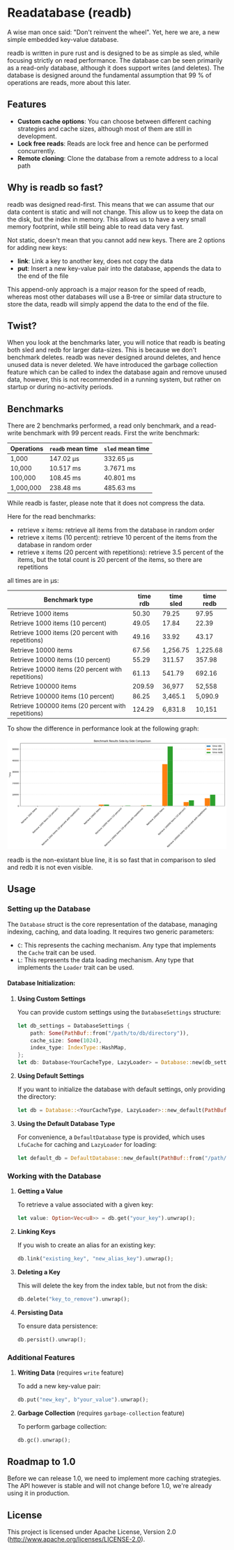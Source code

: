 # Readatabase (readb)

A wise man once said: "Don't reinvent the wheel". Yet, here we are, a new simple embedded key-value database. 

readb is written in pure rust and is designed to be as simple as sled, while focusing strictly on read performance. The
database can be seen primarily as a read-only database, although it does support writes (and deletes). The database is
designed around the fundamental assumption that 99 % of operations are reads, more about this later.

## Features
- **Custom cache options**: You can choose between different caching strategies and cache sizes, although most of them are
  still in development.
- **Lock free reads**: Reads are lock free and hence can be performed concurrently.
- **Remote cloning**: Clone the database from a remote address to a local path

## Why is readb so fast?
readb was designed read-first. This means that we can assume that our data content is static and will not change. This
allow us to keep the data on the disk, but the index in memory. This allows us to have a very small memory footprint,
while still being able to read data very fast.

Not static, doesn't mean that you cannot add new keys. There are 2 options for adding new keys:
- **link**: Link a key to another key, does not copy the data
- **put**: Insert a new key-value pair into the database, appends the data to the end of the file

This append-only approach is a major reason for the speed of readb, whereas most other databases will use a B-tree or
similar data structure to store the data, readb will simply append the data to the end of the file. 

## Twist?
When you look at the benchmarks later, you will notice that readb is beating both sled and redb for larger data-sizes. This
is because we don't benchmark deletes. readb was never designed around deletes, and hence unused data is never deleted.
We have introduced the garbage collection feature which can be called to index the database again and remove unused data,
however, this is not recommended in a running system, but rather on startup or during no-activity periods.

## Benchmarks

There are 2 benchmarks performed, a read only benchmark, and a read-write benchmark with 99 percent reads. First the write
benchmark:

| Operations | `readb` mean time | `sled` mean time |
|------------|-------------------|------------------|
| 1,000      | 147.02 µs         | 332.65 µs        |
| 10,000     | 10.517 ms         | 3.7671 ms        |
| 100,000    | 108.45 ms         | 40.801 ms        |
| 1,000,000  | 238.48 ms         | 485.63 ms        |

While readb is faster, please note that it does not compress the data.

Here for the read benchmarks:
- retrieve x items: retrieve all items from the database in random order
- retrieve x items (10 percent): retrieve 10 percent of the items from the database in random order
- retrieve x items (20 percent with repetitions): retrieve 3.5 percent of the items, but the total count is 20 percent of the items, so there are repetitions

all times are in µs:

| Benchmark type                                           | time rdb   | time sled  | time redb  |
|----------------------------------------------------------|------------|------------|------------|
| Retrieve 1000 items                                      | 50.30      | 79.25      | 97.95      |
| Retrieve 1000 items (10 percent)                         | 49.05      | 17.84      | 22.39      |
| Retrieve 1000 items (20 percent with repetitions)        | 49.16      | 33.92      | 43.17      |
| Retrieve 10000 items                                     | 67.56      | 1,256.75   | 1,225.68   |
| Retrieve 10000 items (10 percent)                        | 55.29      | 311.57     | 357.98     |
| Retrieve 10000 items (20 percent with repetitions)       | 61.13      | 541.79     | 692.16     |
| Retrieve 100000 items                                    | 209.59     | 36,977     | 52,558     |
| Retrieve 100000 items (10 percent)                       | 86.25      | 3,465.1    | 5,090.9    |
| Retrieve 100000 items (20 percent with repetitions)      | 124.29     | 6,831.8    | 10,151     |


To show the difference in performance look at the following graph:

![graph](./info/img.png)

readb is the non-existant blue line, it is so fast that in comparison to sled and redb it is not even visible.

## Usage

### Setting up the Database

The `Database` struct is the core representation of the database, managing indexing, caching, and data loading. It requires two generic parameters:

- `C`: This represents the caching mechanism. Any type that implements the `Cache` trait can be used.
- `L`: This represents the data loading mechanism. Any type that implements the `Loader` trait can be used.

#### Database Initialization:

1. **Using Custom Settings**

   You can provide custom settings using the `DatabaseSettings` structure:

   ```rust
   let db_settings = DatabaseSettings {
       path: Some(PathBuf::from("/path/to/db/directory")),
       cache_size: Some(1024),
       index_type: IndexType::HashMap,
   };
   let db: Database<YourCacheType, LazyLoader> = Database::new(db_settings).unwrap();
   ```

2. **Using Default Settings**

   If you want to initialize the database with default settings, only providing the directory:

   ```rust
   let db = Database::<YourCacheType, LazyLoader>::new_default(PathBuf::from("/path/to/db/directory"));
   ```

3. **Using the Default Database Type**

   For convenience, a `DefaultDatabase` type is provided, which uses `LfuCache` for caching and `LazyLoader` for loading:

   ```rust
   let default_db = DefaultDatabase::new_default(PathBuf::from("/path/to/db/directory"));
   ```

### Working with the Database

1. **Getting a Value**

   To retrieve a value associated with a given key:

   ```rust
   let value: Option<Vec<u8>> = db.get("your_key").unwrap();
   ```

2. **Linking Keys**

   If you wish to create an alias for an existing key:

   ```rust
   db.link("existing_key", "new_alias_key").unwrap();
   ```

3. **Deleting a Key**

   This will delete the key from the index table, but not from the disk:

   ```rust
   db.delete("key_to_remove").unwrap();
   ```

4. **Persisting Data**

   To ensure data persistence:

   ```rust
   db.persist().unwrap();
   ```

### Additional Features

1. **Writing Data** (requires `write` feature)

   To add a new key-value pair:

   ```rust
   db.put("new_key", b"your_value").unwrap();
   ```

2. **Garbage Collection** (requires `garbage-collection` feature)

   To perform garbage collection:

   ```rust
   db.gc().unwrap();
   ```

## Roadmap to 1.0

Before we can release 1.0, we need to implement more caching strategies. The API however is stable and will not change
before 1.0, we're already using it in production.

## License

This project is licensed under Apache License, Version 2.0 (http://www.apache.org/licenses/LICENSE-2.0).
